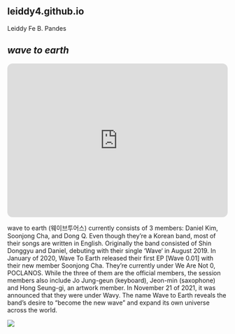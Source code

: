 ## leiddy4.github.io 
Leiddy Fe B. Pandes

## *wave to earth*
<iframe style="border-radius:12px" src="https://open.spotify.com/embed/artist/5069JTmv5ZDyPeZaCCXiCg?utm_source=generator" width="100%" height="352" frameBorder="0" allowfullscreen="" allow="autoplay; clipboard-write; encrypted-media; fullscreen; picture-in-picture" loading="lazy"></iframe>

wave to earth (웨이브투어스) currently consists of 3 members: Daniel Kim, Soonjong Cha, and Dong Q. Even though they’re a Korean band, most of their songs are written in English. Originally the band consisted of Shin Donggyu and Daniel, debuting with their single ‘Wave‘ in August 2019. In January of 2020, Wave To Earth released their first EP [Wave 0.01] with their new member Soonjong Cha. They’re currently under We Are Not 0, POCLANOS. While the three of them are the official members, the session members also include Jo Jung-geun (keyboard), Jeon-min (saxophone) and Hong Seung-gi, an artwork member. In November 21 of 2021, it was announced that they were under Wavy. The name Wave to Earth reveals the band’s desire to “become the new wave” and expand its own universe across the world.

![](https://wallpapercave.com/wp/wp12802647.jpg)
